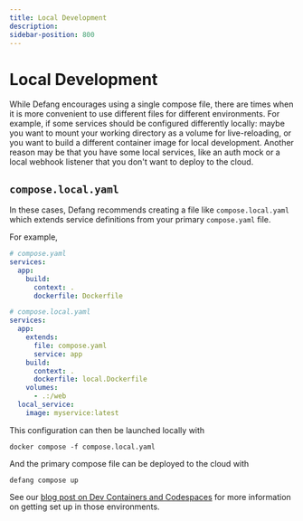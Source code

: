 ```yaml
---
title: Local Development
description:
sidebar-position: 800
---
```


# Local Development

While Defang encourages using a single compose file, there are times when it is more convenient to use different files for different environments. For example, if some services should be configured differently locally: maybe you want to mount your working directory as a volume for live-reloading, or you want to build a different container image for local development. Another reason may be that you have some local services, like an auth mock or a local webhook listener that you don't want to deploy to the cloud.

## `compose.local.yaml`

In these cases, Defang recommends creating a file like `compose.local.yaml` which extends service definitions from your primary `compose.yaml` file.

For example,

```yaml
# compose.yaml
services:
  app:
    build:
      context: .
      dockerfile: Dockerfile
```

```yaml
# compose.local.yaml
services:
  app:
    extends:
      file: compose.yaml
      service: app
    build:
      context: .
      dockerfile: local.Dockerfile
    volumes:
      - .:/web
  local_service:
    image: myservice:latest
 ```

This configuration can then be launched locally with

```
docker compose -f compose.local.yaml
```

And the primary compose file can be deployed to the cloud with

```
defang compose up
```

See our [blog post on Dev Containers and Codespaces](/Users/jordan/wk/defang-docs/docs/concepts/local-development.md) for more information on getting set up in those environments.
